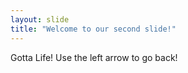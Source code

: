 ```yaml
---
layout: slide
title: "Welcome to our second slide!"
---
```

Gotta Life!
Use the left arrow to go back!
